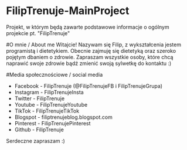 # FilipTrenuje-MainProject
Projekt, w którym będą zawarte podstawowe informacje o ogólnym projekcie pt. "FilipTrenuje"

#O mnie / About me
Witajcie! Nazywam się Filip, z wykształcenia jestem programistą i dietetykiem. Obecnie zajmuję się dietetyką oraz szeroko pojętym dbaniem o zdrowie. Zapraszam wszystkie osoby, które chcą naprawić swoje zdrowie bądź zmienić swoją sylwetkę do kontaktu :)

#Media społecznościowe / social media
- Facebook - FilipTrenuje (@FilipTrenujeFB i FilipTrenujeGrupa)
- Instagram - FilipTrenujeInsta
- Twitter - FilipTrenuje
- Youtube - FilipTrenujeYoutube
- TikTok - FilipTrenujeTikTok
- Blogspot - filiptrenujeblog.blogspot.com
- Pinterest - FilipTrenujePinterest
- Github - FilipTrenuje

Serdeczne zapraszam :)
